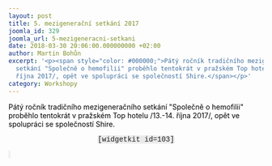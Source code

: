 ```yaml
---
layout: post
title: 5. mezigenerační setkání 2017
joomla_id: 329
joomla_url: 5-mezigeneracni-setkani
date: 2018-03-30 20:06:00.000000000 +02:00
author: Martin Bohůn
excerpt: '<p><span style="color: #000000;">Pátý ročník tradičního mezigeneračního
  setkání "Společně o hemofilii" proběhlo tentokrát v pražském Top hotelu /13.-14.
  října 2017/, opět ve spolupráci se společností Shire.</span></p>'
category: Workshopy
---
```

<p><span style="color: #000000;">Pátý ročník tradičního mezigeneračního setkání "Společně o hemofilii" proběhlo tentokrát v pražském Top hotelu /13.-14. října 2017/, opět ve spolupráci se společností Shire.</span></p>

<p style="text-align: center;"><span style="font-family: Courier New; background-color: #eaeaea;">[widgetkit id=103]</span></p>
<p><span style="text-align: justify; color: #000000; text-transform: none; text-indent: 0px; letter-spacing: normal; font-family: 'Lucida Grande', 'Lucida Sans Unicode', Arial, Verdana, sans-serif; font-size: 13px; font-style: normal; font-weight: 400; word-spacing: 0px; white-space: normal; orphans: 2; widows: 2; background-color: #eeeff0; font-variant-ligatures: normal; font-variant-caps: normal; -webkit-text-stroke-width: 0px; text-decoration-style: initial; text-decoration-color: initial;"><span> </span></span></p>

